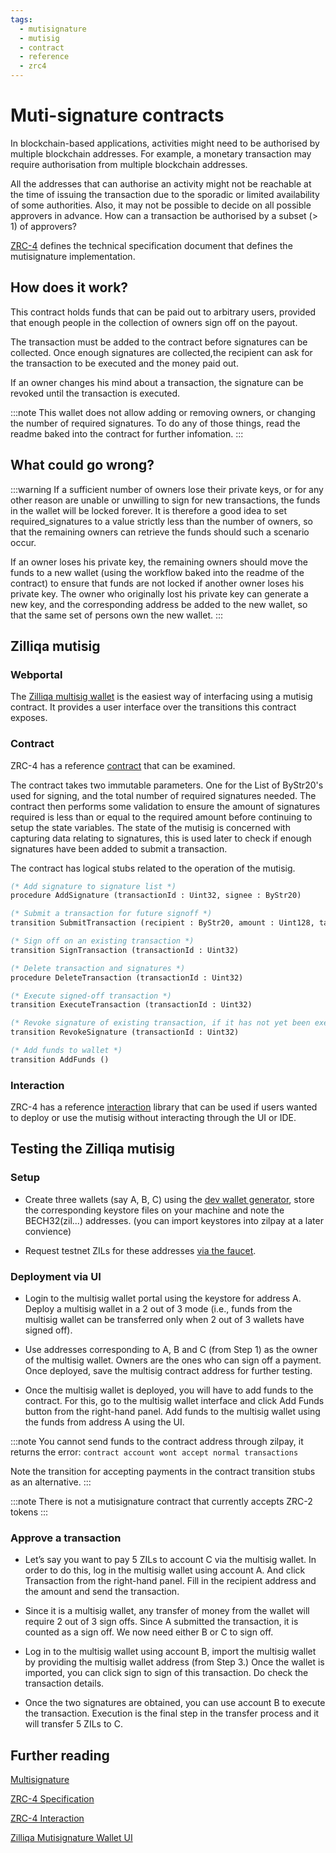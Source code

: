```yaml
---
tags:
  - mutisignature
  - mutisig
  - contract
  - reference
  - zrc4
---
```


# Muti-signature contracts

In blockchain-based applications, activities might need to be authorised by multiple blockchain addresses. For example, a monetary transaction may require authorisation from multiple blockchain addresses.

All the addresses that can authorise an activity might not be reachable at the time of issuing the transaction due to the sporadic or limited availability of some authorities. Also, it may not be possible to decide on all possible approvers in advance. How can a transaction be authorised by a subset (> 1) of approvers?

[ZRC-4](https://github.com/Zilliqa/ZRC/blob/master/zrcs/zrc-4.md) defines the technical specification document that defines the mutisignature implementation.

## How does it work?

This contract holds funds that can be paid out to arbitrary users, provided that enough people in the collection of owners sign off on the payout.

The transaction must be added to the contract before signatures can be collected. Once enough signatures are collected,the recipient can ask for the transaction to be executed and the money paid out.

If an owner changes his mind about a transaction, the signature can be revoked until the transaction is executed.

:::note
This wallet does not allow adding or removing owners, or changing the number of required signatures. To do any of those things, read the readme baked into the contract for further infomation.
:::

## What could go wrong?

:::warning
If a sufficient number of owners lose their private keys, or for any other reason are unable or unwilling to sign for new transactions, the funds in the wallet will be locked forever. It is therefore a good idea to set required_signatures to a value strictly less than the number of owners, so that the remaining owners can retrieve the funds should such a scenario occur.

If an owner loses his private key, the remaining owners should move the funds to a new wallet (using the workflow baked into the readme of the contract) to ensure that funds are not locked if another owner loses his private key. The owner who originally lost his private key can generate a new key, and the corresponding address be added to the new wallet, so that the same set of persons own the new wallet.
:::

## Zilliqa mutisig

### Webportal

The [Zilliqa multisig wallet](https://multisig.zilliqa.com/) is the easiest way of interfacing using a mutisig contract. It provides a user interface over the transitions this contract exposes.

### Contract

ZRC-4 has a reference [contract](https://raw.githubusercontent.com/Zilliqa/ZRC/4e92efd31c5d9a43db8bf5a7d25f7e2916d54c1d/reference/multisig_wallet.scilla) that can be examined.

The contract takes two immutable parameters. One for the List of ByStr20's used for signing, and the total number of required signatures needed. The contract then performs some validation to ensure the amount of signatures required is less than or equal to the required amount before continuing to setup the state variables. The state of the mutisig is concerned with capturing data relating to signatures, this is used later to check if enough signatures have been added to submit a transaction.

The contract has logical stubs related to the operation of the mutisig.

```ocaml
(* Add signature to signature list *)
procedure AddSignature (transactionId : Uint32, signee : ByStr20)
```

```ocaml
(* Submit a transaction for future signoff *)
transition SubmitTransaction (recipient : ByStr20, amount : Uint128, tag : String)

(* Sign off on an existing transaction *)
transition SignTransaction (transactionId : Uint32)

(* Delete transaction and signatures *)
procedure DeleteTransaction (transactionId : Uint32)

(* Execute signed-off transaction *)
transition ExecuteTransaction (transactionId : Uint32)

(* Revoke signature of existing transaction, if it has not yet been executed. *)
transition RevokeSignature (transactionId : Uint32)

(* Add funds to wallet *)
transition AddFunds ()
```

### Interaction

ZRC-4 has a reference [interaction](https://github.com/Zilliqa/ZRC/tree/4e92efd31c5d9a43db8bf5a7d25f7e2916d54c1d/example/zrc4) library that can be used if users wanted to deploy or use the mutisig without interacting through the UI or IDE.

## Testing the Zilliqa mutisig

### Setup

- Create three wallets (say A, B, C) using the [dev wallet generator](https://dev-wallet.zilliqa.com/generate), store the corresponding keystore files on your machine and note the BECH32(zil...) addresses. (you can import keystores into zilpay at a later convience)

- Request testnet ZILs for these addresses [via the faucet](https://dev-wallet.zilliqa.com/faucet).

### Deployment via UI

- Login to the multisig wallet portal using the keystore for address A. Deploy a multisig wallet in a 2 out of 3 mode (i.e., funds from the multisig wallet can be transferred only when 2 out of 3 wallets have signed off).

- Use addresses corresponding to A, B and C (from Step 1) as the owner of the multisig wallet. Owners are the ones who can sign off a payment. Once deployed, save the multisig contract address for further testing.

- Once the multisig wallet is deployed, you will have to add funds to the contract. For this, go to the multisig wallet interface and click Add Funds button from the right-hand panel. Add funds to the multisig wallet using the funds from address A using the UI.

:::note
You cannot send funds to the contract address through zilpay, it returns the error: ```contract account wont accept normal transactions```

Note the transition for accepting payments in the contract transition stubs as an alternative.
:::

:::note
There is not a mutisignature contract that currently accepts ZRC-2 tokens
:::

### Approve a transaction

- Let’s say you want to pay 5 ZILs to account C via the multisig wallet. In order to do this, log in the multisig wallet using account A. And click Transaction from the right-hand panel. Fill in the recipient address and the amount and send the transaction.

- Since it is a multisig wallet, any transfer of money from the wallet will require 2 out of 3 sign offs. Since A submitted the transaction, it is counted as a sign off. We now need either B or C to sign off.

- Log in to the multisig wallet using account B, import the multisig wallet by providing the multisig wallet address (from Step 3.) Once the wallet is imported, you can click sign to sign of this transaction. Do check the transaction details.

- Once the two signatures are obtained, you can use account B to execute the transaction. Execution is the final step in the transfer process and it will transfer 5 ZILs to C.

## Further reading

[Multisignature](https://research.csiro.au/blockchainpatterns/general-patterns/security-patterns/multiple-authorization/)

[ZRC-4 Specification](https://github.com/Zilliqa/ZRC/blob/4e92efd31c5d9a43db8bf5a7d25f7e2916d54c1d/zrcs/zrc-4.md)

[ZRC-4 Interaction](https://github.com/Zilliqa/ZRC/tree/4e92efd31c5d9a43db8bf5a7d25f7e2916d54c1d/example/zrc4)

[Zilliqa Mutisignature Wallet UI](https://multisig.zilliqa.com/)
